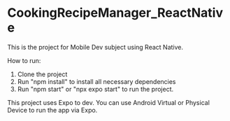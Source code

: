 # CookingRecipeManager_ReactNative
This is the project for Mobile Dev subject using React Native.

How to run:
1. Clone the project
2. Run "npm install" to install all necessary dependencies
3. Run "npm start" or "npx expo start" to run the project.

This project uses Expo to dev. You can use Android Virtual or Physical Device to run the app via Expo.
 
